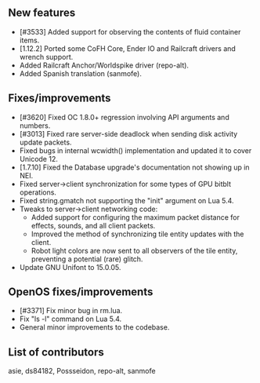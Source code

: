 ## New features

* [#3533] Added support for observing the contents of fluid container items.
* [1.12.2] Ported some CoFH Core, Ender IO and Railcraft drivers and wrench support.
* Added Railcraft Anchor/Worldspike driver (repo-alt).
* Added Spanish translation (sanmofe).

## Fixes/improvements

* [#3620] Fixed OC 1.8.0+ regression involving API arguments and numbers.
* [#3013] Fixed rare server-side deadlock when sending disk activity update packets.
* Fixed bugs in internal wcwidth() implementation and updated it to cover Unicode 12.
* [1.7.10] Fixed the Database upgrade's documentation not showing up in NEI.
* Fixed server->client synchronization for some types of GPU bitblt operations.
* Fixed string.gmatch not supporting the "init" argument on Lua 5.4.
* Tweaks to server->client networking code:
  * Added support for configuring the maximum packet distance for effects, sounds, and all client packets.
  * Improved the method of synchronizing tile entity updates with the client.
  * Robot light colors are now sent to all observers of the tile entity, preventing a potential (rare) glitch.
* Update GNU Unifont to 15.0.05.

## OpenOS fixes/improvements

* [#3371] Fix minor bug in rm.lua.
* Fix "ls -l" command on Lua 5.4.
* General minor improvements to the codebase.

## List of contributors

asie, ds84182, Possseidon, repo-alt, sanmofe
